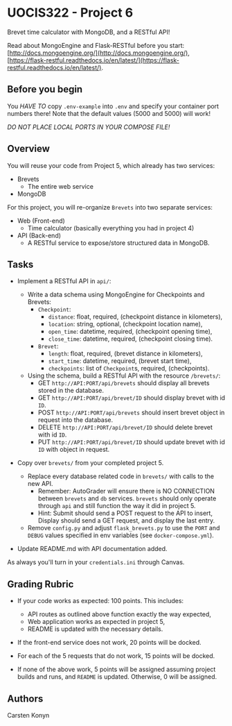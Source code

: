 # UOCIS322 - Project 6 #
Brevet time calculator with MongoDB, and a RESTful API!

Read about MongoEngine and Flask-RESTful before you start: [http://docs.mongoengine.org/](http://docs.mongoengine.org/), [https://flask-restful.readthedocs.io/en/latest/](https://flask-restful.readthedocs.io/en/latest/).

## Before you begin
You *HAVE TO* copy `.env-example` into `.env` and specify your container port numbers there!
Note that the default values (5000 and 5000) will work!

*DO NOT PLACE LOCAL PORTS IN YOUR COMPOSE FILE!*

## Overview

You will reuse your code from Project 5, which already has two services:

* Brevets
	* The entire web service
* MongoDB

For this project, you will re-organize `Brevets` into two separate services:

* Web (Front-end)
	* Time calculator (basically everything you had in project 4)
* API (Back-end)
	* A RESTful service to expose/store structured data in MongoDB.

## Tasks

* Implement a RESTful API in `api/`:
	* Write a data schema using MongoEngine for Checkpoints and Brevets:
		* `Checkpoint`:
			* `distance`: float, required, (checkpoint distance in kilometers), 
			* `location`: string, optional, (checkpoint location name), 
			* `open_time`: datetime, required, (checkpoint opening time), 
			* `close_time`: datetime, required, (checkpoint closing time).
		* `Brevet`:
			* `length`: float, required, (brevet distance in kilometers),
			* `start_time`: datetime, required, (brevet start time),
			* `checkpoints`: list of `Checkpoint`s, required, (checkpoints).
	* Using the schema, build a RESTful API with the resource `/brevets/`:
		* GET `http://API:PORT/api/brevets` should display all brevets stored in the database.
		* GET `http://API:PORT/api/brevet/ID` should display brevet with id `ID`.
		* POST `http://API:PORT/api/brevets` should insert brevet object in request into the database.
		* DELETE `http://API:PORT/api/brevet/ID` should delete brevet with id `ID`.
		* PUT `http://API:PORT/api/brevet/ID` should update brevet with id `ID` with object in request.

* Copy over `brevets/` from your completed project 5.
	* Replace every database related code in `brevets/` with calls to the new API.
		* Remember: AutoGrader will ensure there is NO CONNECTION between `brevets` and `db` services. `brevets` should only operate through `api` and still function the way it did in project 5.
		* Hint: Submit should send a POST request to the API to insert, Display should send a GET request, and display the last entry.
	* Remove `config.py` and adjust `flask_brevets.py` to use the `PORT` and `DEBUG` values specified in env variables (see `docker-compose.yml`).

* Update README.md with API documentation added.

As always you'll turn in your `credentials.ini` through Canvas.

## Grading Rubric

* If your code works as expected: 100 points. This includes:
    * API routes as outlined above function exactly the way expected,
    * Web application works as expected in project 5,
    * README is updated with the necessary details.

* If the front-end service does not work, 20 points will be docked.

* For each of the 5 requests that do not work, 15 points will be docked.

* If none of the above work, 5 points will be assigned assuming project builds and runs, and `README` is updated. Otherwise, 0 will be assigned.

## Authors

Carsten Konyn

